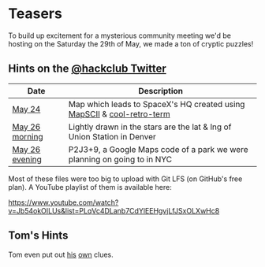 # Teasers

To build up excitement for a mysterious community meeting we'd be hosting on the Saturday the 29th of May, we made a ton of cryptic puzzles!

## Hints on the [@hackclub Twitter](https://twitter.com/hackclub/status/1396881237113966594)

| Date | Description |
| --- | --- |
| [May 24](https://twitter.com/hackclub/status/1396881237113966594) | Map which leads to SpaceX's HQ created using [MapSCII](https://github.com/rastapasta/mapscii) & [cool-retro-term](https://github.com/Swordfish90/cool-retro-term)  |
| [May 26 morning](https://twitter.com/hackclub/status/1397562064651096066) | Lightly drawn in the stars are the lat & lng of Union Station in Denver |
| [May 26 evening](https://twitter.com/hackclub/status/1397695237502423042) | P2J3+9, a Google Maps code of a park we were planning on going to in NYC |

Most of these files were too big to upload with Git LFS (on GitHub's free plan). A YouTube playlist of them is available here:

https://www.youtube.com/watch?v=Jb54okOILUs&list=PLqVc4DLanb7CdYlEEHgvjLfJSxOLXwHc8

## Tom's Hints

Tom even put out [his](https://twitter.com/mojombo/status/1398055532938727427) [own](https://twitter.com/mojombo/status/1398391830761246723) clues.
